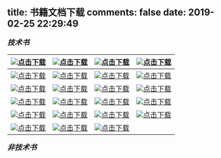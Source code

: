 title: 书籍文档下载
comments: false
date: 2019-02-25 22:29:49
---
<!-- <table>
    <tr>
        <td >
          <center>
            <img src="/download/image/2018年美团点评技术年货（合）.jpg" width = "200" height = "400">[点击下载](/download/book/2018年美团点评技术年货（合）.pdf)
          </center>
        </td>
        <td >
          <center>
            <img src="/download/image/EffectiveJava中文版（第2版）.jpg" width = "200" height = "400">[点击下载](/download/book/EffectiveJava中文版（第2版）.pdf)
          </center>
        </td>
        <td >
          <center>
            <img src="/download/image/JAVA并发编程实战.jpg" width = "200" height = "400">[点击下载](/download/book/JAVA并发编程实战.pdf)
          </center>
        </td>
        <td >
          <center>
            <img src="/download/image/Java核心技术卷1第9版.jpg" width = "200" height = "400">[点击下载](/download/book/Java核心技术卷1第9版.pdf)
          </center>
        </td>
    </tr>
</table> -->

<big>***技术书***</big>

<img src="/download/image/2018年美团点评技术年货（合）.jpg">[点击下载](/download/book/2018年美团点评技术年货（合）.pdf)|<img src="/download/image/EffectiveJava中文版（第2版）.jpg">[点击下载](/download/book/EffectiveJava中文版（第2版）.pdf)|<img src="/download/image/JAVA并发编程实战.jpg">[点击下载](/download/book/JAVA并发编程实战.pdf)|<img src="/download/image/Java核心技术卷1第9版.jpg">[点击下载](/download/book/Java核心技术卷1第9版.pdf)
:-: | :-: | :-: | :-:
<img src="/images/pasted-2.png"/>[点击下载](/download/book/HTTP权威指南（中文版）.pdf)|<img src="/download/image/Redis实战.jpg"/>[点击下载](/download/book/Redis实战.pdf)|<img src="/download/image/深入理解Java虚拟机：JVM高级特性与最佳实践.jpg"/>[点击下载](/download/book/深入理解Java虚拟机：JVM高级特性与最佳实践.pdf)|<img src="/download/image/阿里巴巴Java开发手册.jpg">[点击下载](/download/book/阿里巴巴Java开发手册.pdf)
<img src="/download/image/重构_改善既有代码的设计[高清版].jpg">[点击下载](/download/book/重构_改善既有代码的设计.pdf)|<img src="/download/image/Head+First设计模式（中文版）.jpg">[点击下载](/download/book/Head+First设计模式（中文版）.pdf)|<img src="/images/pasted-4.png">[点击下载](/download/book/Java多线程编程核心技术.pdf)|<img src="/images/pasted-3.png">[点击下载](/download/book/Java性能权威指南.pdf)
<img src="/images/pasted-5.png">[点击下载](/download/book/大话设计模式.pdf)|<img src="/images/pasted-6.png">[点击下载](/download/book/设计模式：可复用面向对象软件的基础.pdf)|<img src="/images/pasted-7.png">[点击下载](/download/book/Java并发编程的艺术.pdf)|<img src="/images/pasted-8.png">[点击下载](/download/book/redis设计与实现（第二版）.pdf)
<img src="/images/pasted-9.png">[点击下载](/download/book/深入浅出MyBatis技术原理与实战.pdf)|<img src="/images/pasted-10.png">[点击下载](/download/book/程序员必读之软件架构.pdf)|<img src="/images/pasted-11.png">[点击下载](/download/book/程序员的思维修炼—开发认知潜能的九堂课.pdf)|<img src="/images/pasted-12.png">[点击下载](/download/book/追踪Linux-TCP-IP代码运行：基于2.6内核.pdf)
<img src="/images/pasted-13.png">[点击下载](/download/book/深入理解Linux内核.pdf)|<img src="/images/pasted-14.png">[点击下载](/download/book/自己动手写操作系统完全版.pdf)|<img src="/images/pasted-15.png">[点击下载](/download/book/Linux内核设计与实现_第三版.pdf)

<big>***非技术书***</big>
